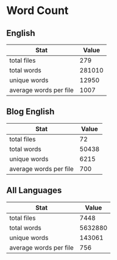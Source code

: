 # Word Count

## English

Stat | Value
---- | -----
total files | 279
total words | 281010
unique words | 12950
average words per file | 1007

## Blog English

Stat | Value
---- | -----
total files | 72
total words | 50438
unique words | 6215
average words per file | 700

## All Languages

Stat | Value
---- | -----
total files | 7448
total words | 5632880
unique words | 143061
average words per file | 756

